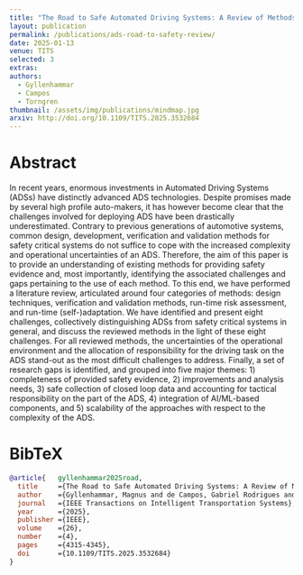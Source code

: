 ```yaml
---
title: "The Road to Safe Automated Driving Systems: A Review of Methods Providing Safety Evidence"
layout: publication
permalink: /publications/ads-road-to-safety-review/
date: 2025-01-13
venue: TITS
selected: 3
extras:
authors:
  - Gyllenhammar
  - Campos
  - Torngren
thumbnail: /assets/img/publications/mindmap.jpg
arxiv: http://doi.org/10.1109/TITS.2025.3532684
---
```


# Abstract
In recent years, enormous investments in Automated Driving Systems (ADSs) have distinctly advanced ADS technologies. Despite promises made by several high profile auto-makers, it has however become clear that the challenges involved for deploying ADS have been drastically underestimated. Contrary to previous generations of automotive systems, common design, development, verification and validation methods for safety critical systems do not suffice to cope with the increased complexity and operational uncertainties of an ADS. Therefore, the aim of this paper is to provide an understanding of existing methods for providing safety evidence and, most importantly, identifying the associated challenges and gaps pertaining to the use of each method. To this end, we have performed a literature review, articulated around four categories of methods: design techniques, verification and validation methods, run-time risk assessment, and run-time (self-)adaptation. We have identified and present eight challenges, collectively distinguishing ADSs from safety critical systems in general, and discuss the reviewed methods in the light of these eight challenges. For all reviewed methods, the uncertainties of the operational environment and the allocation of responsibility for the driving task on the ADS stand-out as the most difficult challenges to address. Finally, a set of research gaps is identified, and grouped into five major themes: 1) completeness of provided safety evidence, 2) improvements and analysis needs, 3) safe collection of closed loop data and accounting for tactical responsibility on the part of the ADS, 4) integration of AI/ML-based components, and 5) scalability of the approaches with respect to the complexity of the ADS.

# BibTeX
```bibtex
@article{   gyllenhammar2025road,
  title     ={The Road to Safe Automated Driving Systems: A Review of Methods Providing Safety Evidence},
  author    ={Gyllenhammar, Magnus and de Campos, Gabriel Rodrigues and T{\"o}rngren, Martin},
  journal   ={IEEE Transactions on Intelligent Transportation Systems},
  year      ={2025},
  publisher ={IEEE},
  volume    ={26},
  number    ={4},
  pages     ={4315-4345},
  doi       ={10.1109/TITS.2025.3532684}
}
```
